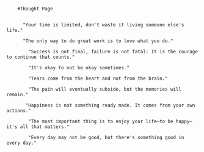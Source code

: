 
        #Thought Page
    
    
          "Your time is limited, don't waste it living someone else's life."
          
          "The only way to do great work is to love what you do."
          
            "Success is not final, failure is not fatal: It is the courage to continue that counts."
          
            "It's okay to not be okay sometimes."
       
            "Tears come from the heart and not from the brain."
            
            "The pain will eventually subside, but the memories will remain."
         
           "Happiness is not something ready made. It comes from your own actions."
           
            "The most important thing is to enjoy your life—to be happy—it's all that matters."
        
            "Every day may not be good, but there's something good in every day."
